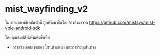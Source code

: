 # mist_wayfinding_v2

โมบายแอพพลิเคชั่นตัวนี้ ถูกพัฒนาขึ้นโดยอ้างอิงมาจาก https://github.com/mistsys/mist-vble-android-sdk

โดยคุณสมบัติที่เพิ่มเติมขึ้นคือ 
  - การสร้างขอบเขตของ โซนตำแหน่ง และการระบุเส้นทาง
  
